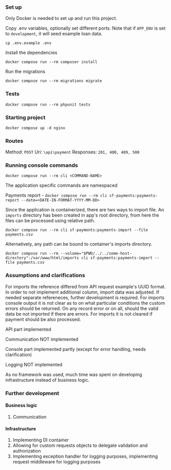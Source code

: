 ### Set up

Only Docker is needed to set up and run this project.

Copy .env variables, optionally set different ports. 
Note that if ``APP_ENV`` is set to ``development``, it will seed example loan data.

``cp .env.example .env``

Install the dependencies

``docker compose run --rm composer install``

Run the migrations

``docker compose run --rm migrations migrate``

### Tests

``docker compose run --rm phpunit tests``

### Starting project

``docker compose up -d nginx``

### Routes

Method: ``POST`` Uri: ``\api\payment`` Responses: ``201, 400, 409, 500``

### Running console commands

``docker compose run --rm cli <COMMAND-NAME>``

The application specific commands are namespaced

Payments report - ``docker compose run --rm cli sf-payments:payments-report --date=<DATE-IN-FORMAT-YYYY-MM-DD>``

Since the application is containerized, there are two ways to import file.
An ``imports`` directory has been created in app's root directory, from here the files can be processed using relative path.

``docker compose run --rm cli sf-payments:payments-import --file payments.csv``

Alternatively, any path can be bound to container's imports directory.

``docker compose run --rm --volume="$PWD/../../some-host-directory":/var/www/html/imports cli sf-payments:payments-import --file payments.csv``

### Assumptions and clarifications

For imports the reference differed from API request example's UUID format. In order to not implement additional column, import data was adjusted. If needed separate refereneces, further development is required.
For imports console output it is not clear as to on what particular conditions the custom errors should be returned. On any record error or on all, should the valid data be not imported if there are errors.
For imports it is not cleared if payment should be also processed.

API part implemented

Communication NOT implemented

Console part implemented partly (except for error handling, needs clarification)

Logging NOT implemented

As no framework was used, much time was spent on developing infrastructure instead of business logic.

### Further development

#### Business logic
1. Communication

#### Infrastructure
1. Implementing DI container
2. Allowing for custom requests objects to delegate validation and authorization
3. Implementing exception handler for logging purposes, implementing request middleware for logging purposes